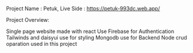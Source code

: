 Project Name : Petuk, Live Side : https://petuk-993dc.web.app/

Project Overview:

Single page website made with react
Use Firebase for Authentication
Tailwinds and daisyui use for styling
Mongodb use for Backend
Node crud oparation used in this project
